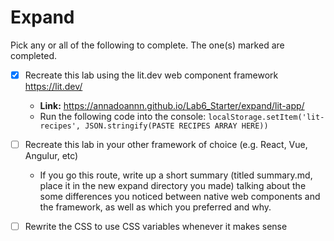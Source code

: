 # **Expand**

Pick any or all of the following to complete. The one(s) marked are completed.

- [X] Recreate this lab using the lit.dev web component framework https://lit.dev/
  - **Link:** https://annadoannn.github.io/Lab6_Starter/expand/lit-app/
  - Run the following code into the console: 
    `localStorage.setItem('lit-recipes', JSON.stringify(PASTE RECIPES ARRAY HERE))`
  
- [ ] Recreate this lab in your other framework of choice (e.g. React, Vue, Angulur, etc)
  - If you go this route, write up a short summary (titled summary.md, place it in the new expand directory you made) talking about the some differences you noticed between native web components and the framework, as well as which you preferred and why.
- [ ] Rewrite the CSS to use CSS variables whenever it makes sense
